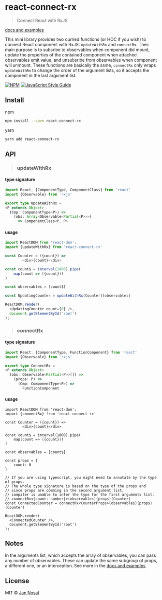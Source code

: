 # react-connect-rx
> Connect React with RxJS

[docs and examples](https://jannosal.github.io/react-connect-rx/)

This mini library provides two curried functions (or HOC if you wish) to connect React component with RxJS:
`updateWithRx` and `connectRx`. Their main purpose is to subsribe to observables when component did mount,
update the properties of the contained component when attached observables emit value, and unsubsribe from observables
when component will unmount.
These functions are basically the same, `connectRx` only wraps `updateWithRx` to change the order of the argument lists,
so it accepts the component in the last argument list.

[![NPM](https://img.shields.io/npm/v/react-connect-rx.svg)](https://www.npmjs.com/package/react-connect-rx) [![JavaScript Style Guide](https://img.shields.io/badge/code_style-standard-brightgreen.svg)](https://standardjs.com)

## Install

npm
```bash
npm install --save react-connect-rx
```
yarn
```bash
yarn add react-connect-rx
```

## API

> ### updateWithRx

#### type signature
```ts
import React, {ComponentType, ComponentClass} from 'react'
import {Observable} from 'rxjs'

export type UpdateWithRx =
<P extends Object>
  (Cmp: ComponentType<P>) =>
    (obs: Array<Observable<Partial<P>>>)
      => ComponentClass<P, P>
```

#### usage
```js
import ReactDOM from 'react-dom';
import {updateWithRx} from 'react-connect-rx'

const Counter = ({count}) =>
        <div>{count}</div>

const count$ = interval(1000).pipe(
    map(count => ({count}))
)

const observables = [count$]

const UpdatingCounter = updateWithRx(Counter)(observables)

ReactDOM.render(
  <UpdatingCounter count={0} />,
  document.getElementById('root')
);

```

> ### connectRx

#### type signature
```ts
import React, {ComponentType, FunctionComponent} from 'react'
import {Observable} from 'rxjs'

export type ConnectRx =
<P extends Object>
  (obs: Observable<Partial<P>>[]) =>
    (props: P) =>
      (Cmp: ComponentType<P>) =>
        FunctionComponent
```

#### usage
```tsx
import ReactDOM from 'react-dom';
import {connectRx} from 'react-connect-rx'

const Counter = ({count}) =>
        <div>{count}</div>

const count$ = interval(1000).pipe(
    map(count => ({count}))
)

const observables = [count$]

const props = {
    count: 0
}

// If you are using typescript, you might need to annotate by the type of props.
// The whole type signature is based on the type of the props and
// since props are comming in the second argument list,
// compiler is unable to infer the type for the first arguments list.
// connectRx<{count: number}>(observables)(props)(Counter)
const ConnectedCounter = connectRx<CounterProps>(observables)(props)(Counter)

ReactDOM.render(
  <ConnectedCounter />,
  document.getElementById('root')
);

```

## Notes
In the arguments list, which accepts the array of observables,
you can pass any number of observables.
These can update the same subgroup of props, a different one,
or an interception. See more in the [docs and examples](https://jannosal.github.io/react-connect-rx/).

## License

MIT © [Jan Nosal](https://github.com/JanNosal)
